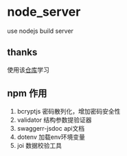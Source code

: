 # node_server

use nodejs build server

## thanks

使用该[仓库](https://github.com/hagopj13/node-express-boilerplate.git)学习

## npm 作用

1. bcryptjs 密码散列化，增加密码安全性
2. validator 结构参数提验证器
3. swaggerr-jsdoc api文档
4. dotenv 加载env环境变量
5. joi 数据校验工具